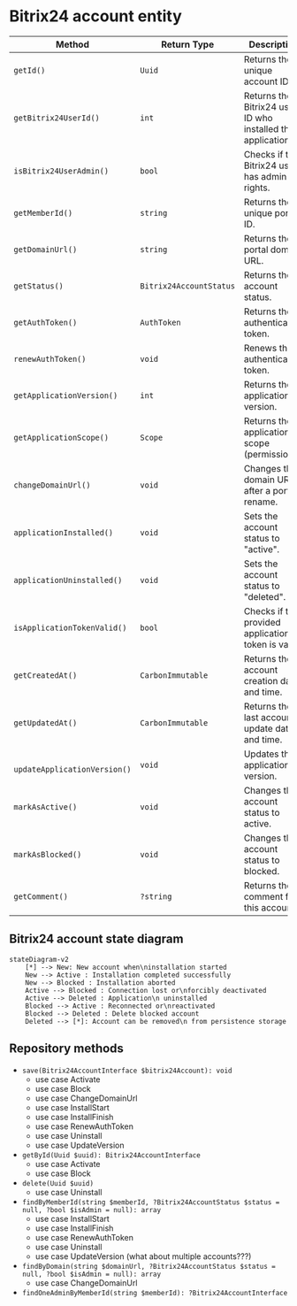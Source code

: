 # Bitrix24 account entity

| Method                        | Return Type             | Description                                                 | Throws                   |
|-------------------------------|-------------------------|-------------------------------------------------------------|--------------------------|
| ` getId()                   ` | `Uuid                 ` | Returns the unique account ID.                              | -                        |
| ` getBitrix24UserId()       ` | `int                  ` | Returns the Bitrix24 user ID who installed the application. | -                        |
| ` isBitrix24UserAdmin()     ` | `bool                 ` | Checks if the Bitrix24 user has admin rights.               | -                        |
| ` getMemberId()             ` | `string               ` | Returns the unique portal ID.                               | -                        |
| ` getDomainUrl()            ` | `string               ` | Returns the portal domain URL.                              | -                        |
| ` getStatus()               ` | `Bitrix24AccountStatus` | Returns the account status.                                 | -                        |
| ` getAuthToken()            ` | `AuthToken            ` | Returns the authentication token.                           | -                        |
| ` renewAuthToken()          ` | `void                 ` | Renews the authentication token.                            | -                        |
| ` getApplicationVersion()   ` | `int                  ` | Returns the application version.                            | -                        |
| ` getApplicationScope()     ` | `Scope                ` | Returns the application scope (permissions).                | -                        |
| ` changeDomainUrl()         ` | `void                 ` | Changes the domain URL after a portal rename.               | -                        |
| ` applicationInstalled()    ` | `void                 ` | Sets the account status to "active".                        | InvalidArgumentException |
| ` applicationUninstalled()  ` | `void                 ` | Sets the account status to "deleted".                       | InvalidArgumentException |
| ` isApplicationTokenValid() ` | `bool                 ` | Checks if the provided application token is valid.          | -                        |
| ` getCreatedAt()            ` | `CarbonImmutable      ` | Returns the account creation date and time.                 | -                        |
| ` getUpdatedAt()            ` | `CarbonImmutable      ` | Returns the last account update date and time.              | -                        |
| ` updateApplicationVersion()` | `void                 ` | Updates the application version.                            | InvalidArgumentException |
| ` markAsActive()            ` | `void                 ` | Changes the account status to active.                       | InvalidArgumentException |
| ` markAsBlocked()           ` | `void                 ` | Changes the account status to blocked.                      | InvalidArgumentException |
| ` getComment()              ` | `?string              ` | Returns the comment for this account.                       | -                        |


## Bitrix24 account state diagram

```mermaid
stateDiagram-v2
    [*] --> New: New account when\ninstallation started
    New --> Active : Installation completed successfully
    New --> Blocked : Installation aborted 
    Active --> Blocked : Connection lost or\nforcibly deactivated
    Active --> Deleted : Application\n uninstalled
    Blocked --> Active : Reconnected or\nreactivated
    Blocked --> Deleted : Delete blocked account 
    Deleted --> [*]: Account can be removed\n from persistence storage
```

## Repository methods

- `save(Bitrix24AccountInterface $bitrix24Account): void`
    - use case Activate
    - use case Block
    - use case ChangeDomainUrl
    - use case InstallStart
    - use case InstallFinish
    - use case RenewAuthToken
    - use case Uninstall
    - use case UpdateVersion
- `getById(Uuid $uuid): Bitrix24AccountInterface`
    - use case Activate
    - use case Block
- `delete(Uuid $uuid)`
    - use case Uninstall
- `findByMemberId(string $memberId, ?Bitrix24AccountStatus $status = null, ?bool $isAdmin = null): array`
    - use case InstallStart
    - use case InstallFinish
    - use case RenewAuthToken
    - use case Uninstall
    - use case UpdateVersion (what about multiple accounts???)
- `findByDomain(string $domainUrl, ?Bitrix24AccountStatus $status = null, ?bool $isAdmin = null): array`
    - use case ChangeDomainUrl
- `findOneAdminByMemberId(string $memberId): ?Bitrix24AccountInterface`  
